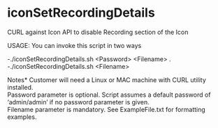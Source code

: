 # iconSetRecordingDetails
CURL against Icon API to disable Recording section of the Icon

USAGE: 
You can invoke this script in two ways

-./iconSetRecordingDetails.sh \<Password\> \<Filename\> . 
-./iconSetRecordingDetails.sh \<Filename\>  

Notes*
Customer will need a Linux or MAC machine with CURL utility installed.  
Password parameter is optional. Script assumes a default password of ‘admin/admin’ if no password parameter is given.  
Filename parameter is mandatory. See ExampleFile.txt for formatting examples.  

